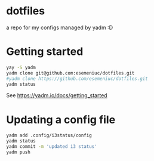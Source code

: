 # dotfiles
a repo for my configs managed by yadm :D

# Getting started
```bash
yay -S yadm
yadm clone git@github.com:esemeniuc/dotfiles.git
#yadm clone https://github.com/esemeniuc/dotfiles.git
yadm status
```

See https://yadm.io/docs/getting_started

# Updating a config file

```bash
yadm add .config/i3status/config
yadm status
yadm commit -m 'updated i3 status'
yadm push
```
